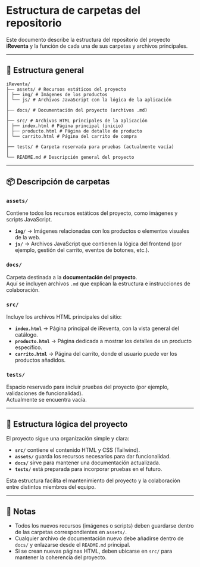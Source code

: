 # Estructura de carpetas del repositorio

Este documento describe la estructura del repositorio del proyecto **iReventa** y la función de cada una de sus carpetas y archivos principales.

---

## 📁 Estructura general
```
iReventa/
├── assets/ # Recursos estáticos del proyecto
│ ├── img/ # Imágenes de los productos
│ └── js/ # Archivos JavaScript con la lógica de la aplicación
│
├── docs/ # Documentación del proyecto (archivos .md)
│
├── src/ # Archivos HTML principales de la aplicación
│ ├── index.html # Página principal (inicio)
│ ├── producto.html # Página de detalle de producto
│ └── carrito.html # Página del carrito de compra
│
├── tests/ # Carpeta reservada para pruebas (actualmente vacía)
│
└── README.md # Descripción general del proyecto
```
---

## 📦 Descripción de carpetas

### `assets/`
Contiene todos los recursos estáticos del proyecto, como imágenes y scripts JavaScript.

- **`img/`** → Imágenes relacionadas con los productos o elementos visuales de la web.  
- **`js/`** → Archivos JavaScript que contienen la lógica del frontend (por ejemplo, gestión del carrito, eventos de botones, etc.).

### `docs/`
Carpeta destinada a la **documentación del proyecto**.  
Aquí se incluyen archivos `.md` que explican la estructura e instrucciones de colaboración.

### `src/`
Incluye los archivos HTML principales del sitio:

- **`index.html`** → Página principal de iReventa, con la vista general del catálogo.  
- **`producto.html`** → Página dedicada a mostrar los detalles de un producto específico.  
- **`carrito.html`** → Página del carrito, donde el usuario puede ver los productos añadidos.

### `tests/`
Espacio reservado para incluir pruebas del proyecto (por ejemplo, validaciones de funcionalidad).  
Actualmente se encuentra vacía.

---

## 🧩 Estructura lógica del proyecto

El proyecto sigue una organización simple y clara:
- **`src/`** contiene el contenido HTML y CSS (Tailwind).
- **`assets/`** guarda los recursos necesarios para dar funcionalidad.
- **`docs/`** sirve para mantener una documentación actualizada.
- **`tests/`** está preparada para incorporar pruebas en el futuro.

Esta estructura facilita el mantenimiento del proyecto y la colaboración entre distintos miembros del equipo.

---

## 📝 Notas

- Todos los nuevos recursos (imágenes o scripts) deben guardarse dentro de las carpetas correspondientes en `assets/`.
- Cualquier archivo de documentación nuevo debe añadirse dentro de `docs/` y enlazarse desde el `README.md` principal.
- Si se crean nuevas páginas HTML, deben ubicarse en `src/` para mantener la coherencia del proyecto.
